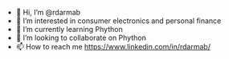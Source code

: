 - 👋 Hi, I’m @rdarmab
- 👀 I’m interested in consumer electronics and personal finance
- 🌱 I’m currently learning Phython
- 💞️ I’m looking to collaborate on Phython
- 📫 How to reach me https://www.linkedin.com/in/rdarmab/

<!---
rdarmab/rdarmab is a ✨ special ✨ repository because its `README.md` (this file) appears on your GitHub profile.
You can click the Preview link to take a look at your changes.
--->
